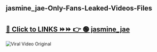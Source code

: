 
 ## jasmine_jae-Only-Fans-Leaked-Videos-Files

# <h2><a href="https://mediaupload.pro?jasmine_jae">🔗 Click to LINKS ⏩⏩ 👉 🟢 jasmine_jae </a></h2>

<a href="https://mediaupload.pro?jasmine_jae" rel="nofollow" data-target="animated-image.originalLink"><img src="https://i.ibb.co.com/xMMVF88/686577567.gif" alt="Viral Video Original" style="max-width: 100%; display: inline-block;" data-target="animated-image.originalImage"></a>